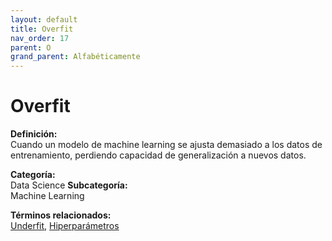 ```yaml
---
layout: default
title: Overfit
nav_order: 17
parent: O
grand_parent: Alfabéticamente
---
```


# Overfit

**Definición:**  
Cuando un modelo de machine learning se ajusta demasiado a los datos de entrenamiento, perdiendo capacidad de generalización a nuevos datos.

**Categoría:**  
Data Science 
**Subcategoría:**  
Machine Learning

**Términos relacionados:**  
[Underfit](https://maleniski.github.io/diccionario-angl-tec-mx/docs/alfabeticamente/U/underfit.html), [Hiperparámetros](https://maleniski.github.io/diccionario-angl-tec-mx/docs/alfabeticamente/H/hiperparmetros.html)
